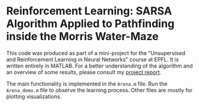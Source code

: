 # Reinforcement Learning: SARSA Algorithm Applied to Pathfinding inside the Morris Water-Maze

This code was produced as part of a mini-project for the "Unsupervised and Reinforcement Learning in Neural Networks" course at EPFL. It is written entirely in MATLAB. For a better understanding of the algorithm and an overview of some results, please consult my [project report](https://github.com/bojan-karlas/sarsa-water-maze/blob/master/report/Bojan-Karlas-SARSA-Watermaze-Report.pdf).

The main functionality is implemented in the `Arena.m` file. Run the `Arena_demo.m` file to observe the learning process. Other files are mostly for plotting visualizations.
